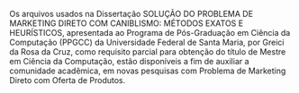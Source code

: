 Os arquivos usados na Dissertação SOLUÇÃO DO PROBLEMA DE MARKETING DIRETO COM CANIBLISMO: MÉTODOS EXATOS E HEURÍSTICOS, apresentada ao Programa de Pós-Graduação em Ciência da Computação (PPGCC) da Universidade Federal de Santa Maria, por Greici da Rosa da Cruz, como requisito parcial para obtenção do título de Mestre em Ciência da Computação, estão disponíveis a fim de auxiliar a comunidade acadêmica, em novas pesquisas com Problema de Marketing Direto com Oferta de Produtos.

